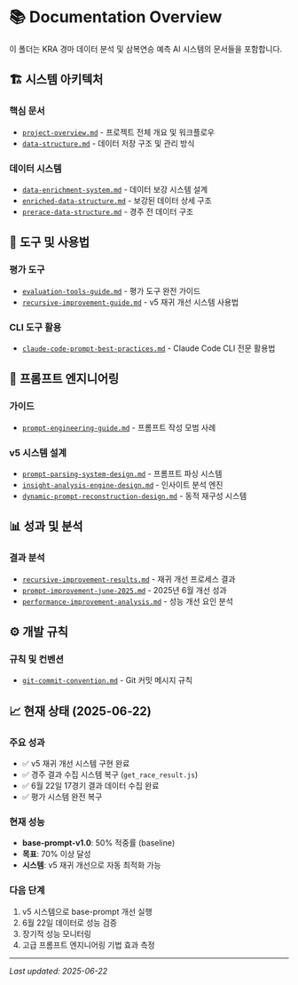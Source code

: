 # 📚 Documentation Overview

이 폴더는 KRA 경마 데이터 분석 및 삼복연승 예측 AI 시스템의 문서들을 포함합니다.

## 🏗️ 시스템 아키텍처

### 핵심 문서
- [`project-overview.md`](project-overview.md) - 프로젝트 전체 개요 및 워크플로우
- [`data-structure.md`](data-structure.md) - 데이터 저장 구조 및 관리 방식

### 데이터 시스템
- [`data-enrichment-system.md`](data-enrichment-system.md) - 데이터 보강 시스템 설계
- [`enriched-data-structure.md`](enriched-data-structure.md) - 보강된 데이터 상세 구조
- [`prerace-data-structure.md`](prerace-data-structure.md) - 경주 전 데이터 구조

## 🔧 도구 및 사용법

### 평가 도구
- [`evaluation-tools-guide.md`](evaluation-tools-guide.md) - 평가 도구 완전 가이드
- [`recursive-improvement-guide.md`](recursive-improvement-guide.md) - v5 재귀 개선 시스템 사용법

### CLI 도구 활용
- [`claude-code-prompt-best-practices.md`](claude-code-prompt-best-practices.md) - Claude Code CLI 전문 활용법

## 🧠 프롬프트 엔지니어링

### 가이드
- [`prompt-engineering-guide.md`](prompt-engineering-guide.md) - 프롬프트 작성 모범 사례

### v5 시스템 설계
- [`prompt-parsing-system-design.md`](prompt-parsing-system-design.md) - 프롬프트 파싱 시스템
- [`insight-analysis-engine-design.md`](insight-analysis-engine-design.md) - 인사이트 분석 엔진
- [`dynamic-prompt-reconstruction-design.md`](dynamic-prompt-reconstruction-design.md) - 동적 재구성 시스템

## 📊 성과 및 분석

### 결과 분석
- [`recursive-improvement-results.md`](recursive-improvement-results.md) - 재귀 개선 프로세스 결과
- [`prompt-improvement-june-2025.md`](prompt-improvement-june-2025.md) - 2025년 6월 개선 성과
- [`performance-improvement-analysis.md`](performance-improvement-analysis.md) - 성능 개선 요인 분석

## ⚙️ 개발 규칙

### 규칙 및 컨벤션
- [`git-commit-convention.md`](git-commit-convention.md) - Git 커밋 메시지 규칙

## 📈 현재 상태 (2025-06-22)

### 주요 성과
- ✅ v5 재귀 개선 시스템 구현 완료
- ✅ 경주 결과 수집 시스템 복구 (`get_race_result.js`)
- ✅ 6월 22일 17경기 결과 데이터 수집 완료
- ✅ 평가 시스템 완전 복구

### 현재 성능
- **base-prompt-v1.0**: 50% 적중률 (baseline)
- **목표**: 70% 이상 달성
- **시스템**: v5 재귀 개선으로 자동 최적화 가능

### 다음 단계
1. v5 시스템으로 base-prompt 개선 실행
2. 6월 22일 데이터로 성능 검증
3. 장기적 성능 모니터링
4. 고급 프롬프트 엔지니어링 기법 효과 측정

---
*Last updated: 2025-06-22*
